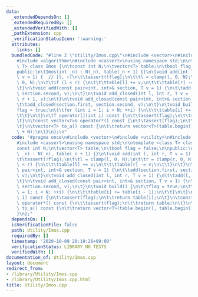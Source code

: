 ```yaml
---
data:
  _extendedDependsOn: []
  _extendedRequiredBy: []
  _extendedVerifiedWith: []
  _pathExtension: cpp
  _verificationStatusIcon: ':warning:'
  attributes:
    links: []
  bundledCode: "#line 2 \"Utility/Imos.cpp\"\n#include <vector>\n#include <utility>\n\
    #include <algorithm>\n#include <cassert>\nusing namespace std;\n\ntemplate <class\
    \ T> class Imos {\n\tconst int N;\n\tvector<T> table;\n\tbool flag = false;\n\n\
    public:\n\tImos(int _n) : N(_n), table(_n + 1) {}\n\tvoid add(int l, int r, T\
    \ v = 1) {  // [l, r)\n\t\tassert(!flag);\n\t\tl = clamp(l, 0, N);\n\t\tr = clamp(r,\
    \ 0, N);\n\t\tif (l < r) {\n\t\t\ttable[l] += v;\n\t\t\ttable[r] -= v;\n\t\t}\n\
    \t}\n\tvoid add(const pair<int, int>& section, T v = 1) {\n\t\tadd(section.first,\
    \ section.second, v);\n\t}\n\tvoid add_closed(int l, int r, T v = 1) {\n\t\tadd(l,\
    \ r + 1, v);\n\t}\n\tvoid add_closed(const pair<int, int>& section, T v = 1) {\n\
    \t\tadd_closed(section.first, section.second, v);\n\t}\n\tvoid build() {\n\t\t\
    flag = true;\n\t\tfor (int i = 1; i < N; ++i) {\n\t\t\ttable[i] += table[i - 1];\n\
    \t\t}\n\t}\n\tT operator[](int i) const {\n\t\tassert(flag);\n\t\treturn table[i];\n\
    \t}\n\tconst vector<T>& operator*() const {\n\t\tassert(flag);\n\t\treturn table;\n\
    \t}\n\tvector<T> to_a() const {\n\t\treturn vector<T>(table.begin(), table.begin()\
    \ + N);\n\t}\n};\n"
  code: "#pragma once\n#include <vector>\n#include <utility>\n#include <algorithm>\n\
    #include <cassert>\nusing namespace std;\n\ntemplate <class T> class Imos {\n\t\
    const int N;\n\tvector<T> table;\n\tbool flag = false;\n\npublic:\n\tImos(int\
    \ _n) : N(_n), table(_n + 1) {}\n\tvoid add(int l, int r, T v = 1) {  // [l, r)\n\
    \t\tassert(!flag);\n\t\tl = clamp(l, 0, N);\n\t\tr = clamp(r, 0, N);\n\t\tif (l\
    \ < r) {\n\t\t\ttable[l] += v;\n\t\t\ttable[r] -= v;\n\t\t}\n\t}\n\tvoid add(const\
    \ pair<int, int>& section, T v = 1) {\n\t\tadd(section.first, section.second,\
    \ v);\n\t}\n\tvoid add_closed(int l, int r, T v = 1) {\n\t\tadd(l, r + 1, v);\n\
    \t}\n\tvoid add_closed(const pair<int, int>& section, T v = 1) {\n\t\tadd_closed(section.first,\
    \ section.second, v);\n\t}\n\tvoid build() {\n\t\tflag = true;\n\t\tfor (int i\
    \ = 1; i < N; ++i) {\n\t\t\ttable[i] += table[i - 1];\n\t\t}\n\t}\n\tT operator[](int\
    \ i) const {\n\t\tassert(flag);\n\t\treturn table[i];\n\t}\n\tconst vector<T>&\
    \ operator*() const {\n\t\tassert(flag);\n\t\treturn table;\n\t}\n\tvector<T>\
    \ to_a() const {\n\t\treturn vector<T>(table.begin(), table.begin() + N);\n\t\
    }\n};"
  dependsOn: []
  isVerificationFile: false
  path: Utility/Imos.cpp
  requiredBy: []
  timestamp: '2020-10-09 20:19:26+09:00'
  verificationStatus: LIBRARY_NO_TESTS
  verifiedWith: []
documentation_of: Utility/Imos.cpp
layout: document
redirect_from:
- /library/Utility/Imos.cpp
- /library/Utility/Imos.cpp.html
title: Utility/Imos.cpp
---
```

